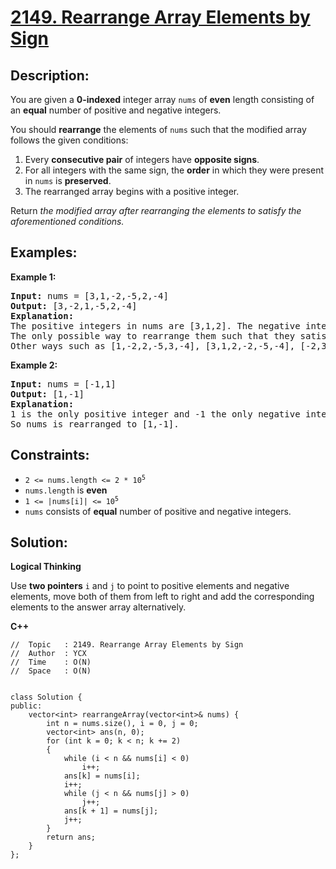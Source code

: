 # [2149. Rearrange Array Elements by Sign](https://leetcode.com/problems/rearrange-array-elements-by-sign/)


## Description:

<p>You are given a <strong>0-indexed</strong> integer array <code>nums</code> of <strong>even</strong> length consisting of an <strong>equal</strong> number of positive and negative integers.</p>

<p>You should <strong>rearrange</strong> the elements of <code>nums</code> such that the modified array follows the given conditions:</p>

<ol>
    <li>Every <strong>consecutive pair</strong> of integers have <strong>opposite signs</strong>.</li>
    <li>For all integers with the same sign, the <strong>order</strong> in which they were present in <code>nums</code> is <strong>preserved</strong>.</li>
    <li>The rearranged array begins with a positive integer.</li>
</ol>

<p>Return <em>the modified array after rearranging the elements to satisfy the aforementioned conditions.</em></p>


## Examples:

<strong>Example 1:</strong>
<pre>
<strong>Input:</strong> nums = [3,1,-2,-5,2,-4]
<strong>Output:</strong> [3,-2,1,-5,2,-4]
<strong>Explanation:</strong> 
The positive integers in nums are [3,1,2]. The negative integers are [-2,-5,-4].
The only possible way to rearrange them such that they satisfy all conditions is [3,-2,1,-5,2,-4].
Other ways such as [1,-2,2,-5,3,-4], [3,1,2,-2,-5,-4], [-2,3,-5,1,-4,2] are incorrect because they do not satisfy one or more conditions.  
</pre>

<strong>Example 2:</strong>
<pre>
<strong>Input:</strong> nums = [-1,1]
<strong>Output:</strong> [1,-1]
<strong>Explanation:</strong> 
1 is the only positive integer and -1 the only negative integer in nums.
So nums is rearranged to [1,-1].
</pre>


## Constraints:

<ul>
    <li><code>2 &lt;= nums.length &lt;= 2 * 10<sup>5</sup></code></li>
    <li><code>nums.length</code> is <strong>even</strong></li>
    <li><code>1 &lt;= |nums[i]| &lt;= 10<sup>5</sup></code></li>
    <li><code>nums</code> consists of <strong>equal</strong> number of positive and negative integers.</li>
</ul>


## Solution:

<strong>Logical Thinking</strong>
<p>Use <strong>two pointers</strong> <code>i</code> and <code>j</code> to point to positive elements and negative elements, move both of them from left to right and add the corresponding elements to the answer array alternatively.</p>


<strong>C++</strong>

```
//  Topic   : 2149. Rearrange Array Elements by Sign
//  Author  : YCX
//  Time    : O(N)
//  Space   : O(N)


class Solution {
public:
    vector<int> rearrangeArray(vector<int>& nums) {
        int n = nums.size(), i = 0, j = 0;
        vector<int> ans(n, 0);
        for (int k = 0; k < n; k += 2)
        {
            while (i < n && nums[i] < 0)
                i++;
            ans[k] = nums[i];
            i++;
            while (j < n && nums[j] > 0)
                j++;
            ans[k + 1] = nums[j];
            j++;
        }
        return ans;
    }
};
```